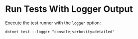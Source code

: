 # Run Tests With Logger Output

Execute the test runner with the `logger` option:

```
dotnet test --logger "console;verbosity=detailed"
```
